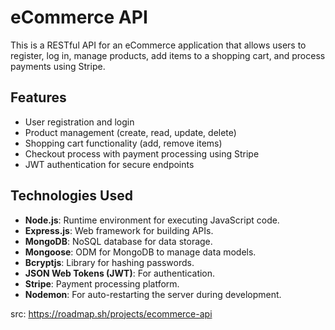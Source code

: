 # eCommerce API

This is a RESTful API for an eCommerce application that allows users to register, log in, manage products, add items to a shopping cart, and process payments using Stripe.

## Features

- User registration and login
- Product management (create, read, update, delete)
- Shopping cart functionality (add, remove items)
- Checkout process with payment processing using Stripe
- JWT authentication for secure endpoints

## Technologies Used

- **Node.js**: Runtime environment for executing JavaScript code.
- **Express.js**: Web framework for building APIs.
- **MongoDB**: NoSQL database for data storage.
- **Mongoose**: ODM for MongoDB to manage data models.
- **Bcryptjs**: Library for hashing passwords.
- **JSON Web Tokens (JWT)**: For authentication.
- **Stripe**: Payment processing platform.
- **Nodemon**: For auto-restarting the server during development.

src: https://roadmap.sh/projects/ecommerce-api
